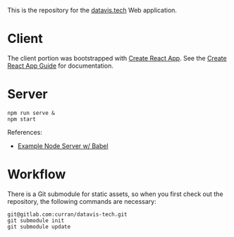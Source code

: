 This is the repository for the [datavis.tech](datavis.tech) Web application.

# Client

The client portion was bootstrapped with [Create React App](https://github.com/facebookincubator/create-react-app). See the [Create React App Guide](https://github.com/facebookincubator/create-react-app/blob/master/template/README.md) for documentation.

# Server

```
npm run serve &
npm start
```

References:

 * [Example Node Server w/ Babel](https://github.com/babel/example-node-server)

# Workflow

There is a Git submodule for static assets, so when you first check out the repository, the following commands are necessary:

```
git@gitlab.com:curran/datavis-tech.git
git submodule init
git submodule update
```
